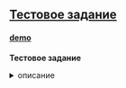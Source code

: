  <h2>
        <a href="https://github.com/mikenmsl/web/tree/master/vueProject/testFront" >Тестовое задание</a>
    </h2>
  <h4><a href="http://zotov.mcdir.ru/test/index.html">demo</a></h4>
  <p><b> 
 Тестовое задание
 </b></p>
   <details>
<summary>описание</summary>
<p><b> 
 Математический тренажер, с возможностью тренировки сложения и умножения.
 </b></p>
  
 <ul><b>Компоненты: </b>
  <li> <a href="https://github.com/mikenmsl/web/blob/master/vueProject/testFront/src/App.vue" >App.vue </a> -	родитель </li>
 <li> <a href="https://github.com/mikenmsl/web/blob/master/vueProject/testFront/src/components/ProductItem.vue" >ProductItem.vue </a> -	комнонент отвечающий за рендеринг продукта</li>
        <li> <a href="https://github.com/mikenmsl/web/blob/master/vueProject/testFront/dist" >dist </a> -	собранный vue</li>
    </ul>
    Для сборки проекта необходим глобально установленный <code>vue-cli</code>, в консоли из директории проекта команды <code>npm i</code> и <code>npm run build</code>
    
</details>
